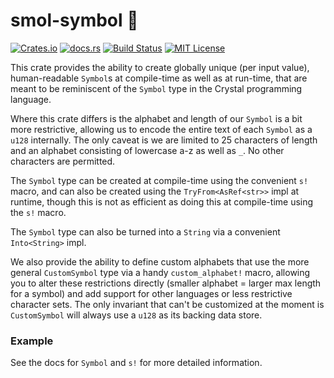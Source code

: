 # smol-symbol 💠

[![Crates.io](https://img.shields.io/crates/v/smol-symbol)](https://crates.io/crates/smol-symbol)
[![docs.rs](https://img.shields.io/docsrs/smol-symbol?label=docs)](https://docs.rs/smol-symbol/latest/smol_symbol/)
[![Build Status](https://img.shields.io/github/actions/workflow/status/sam0x17/smol-symbol/ci.yaml)](https://github.com/sam0x17/smol-symbol/actions/workflows/ci.yaml?query=branch%3Amain)
[![MIT License](https://img.shields.io/github/license/sam0x17/smol-symbol)](https://github.com/sam0x17/smol-symbol/blob/main/LICENSE)

This crate provides the ability to create globally unique (per input value), human-readable
`Symbol`s at compile-time as well as at run-time, that are meant to be reminiscent of the
`Symbol` type in the Crystal programming language.

Where this crate differs is the alphabet and length of our `Symbol` is a bit more restrictive,
allowing us to encode the entire text of each `Symbol` as a `u128` internally. The only caveat
is we are limited to 25 characters of length and an alphabet consisting of lowercase a-z as
well as `_`. No other characters are permitted.

The `Symbol` type can be created at compile-time using the convenient `s!` macro, and can also
be created using the `TryFrom<AsRef<str>>` impl at runtime, though this is not as efficient as
doing this at compile-time using the `s!` macro.

The `Symbol` type can also be turned into a `String` via a convenient `Into<String>` impl.

We also provide the ability to define custom alphabets that use the more general `CustomSymbol`
type via a handy `custom_alphabet!` macro, allowing you to alter these restrictions directly
(smaller alphabet = larger max length for a symbol) and add support for other languages or less
restrictive character sets. The only invariant that can't be customized at the moment is
`CustomSymbol` will always use a `u128` as its backing data store.

### Example
<!-- docify::embed!("tests/tests.rs", symbol_example) -->

See the docs for `Symbol` and `s!` for more detailed information.
